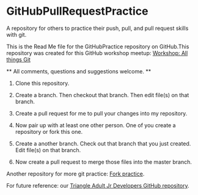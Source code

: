 # GitHubPullRequestPractice
A repository for others to practice their push, pull, and pull request skills with git.

This is the Read Me file for the GitHubPractice repository on GitHub.This repository was created for this GitHub workshop meetup: [Workshop: All things Git](https://www.meetup.com/Triangle-Adult-Junior-Developers/events/246275435/)

** All comments, questions and suggestions welcome. **

1. Clone this repository.

2. Create a branch. Then checkout that branch. Then edit file(s) on that branch.

3. Create a pull request for me to pull your changes into my repository.

4. Now pair up with at least one other person. One of you create a repository or fork this one.

5. Create a another branch. Check out that branch that you just created. Edit file(s) on that branch.

6. Now create a pull request to merge those files into the master branch.

Another repository for more git practice: [Fork practice](https://github.com/JamieBort/GitHubPractice).

For future reference: our [Triangle Adult Jr Developers GitHub repository](https://github.com/Triangle-Adult-Jr-Dev).
